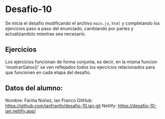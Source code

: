 # Desafio-10

Se inicia el desafio modificando el archivo `main.js`, `html` y completando los ejercicios paso a paso del enunciado, cambiando por partes y actualizandolo mientras sea necesario. 

## Ejercicios

Los ejercicios funcionan de forma conjunta, es decir, en la misma funcion 'mostrarGatos()' se ven reflejados todos los ejercicios relacionados para que funcionen en cada etapa del desafio.

## Datos del alumno:

Nombre: Fariña Núñez, Ian Franco
GitHub: https://github.com/ianfranfn/desafio-10.ian.git
Netlify: https://desafio-10-ian.netlify.app/